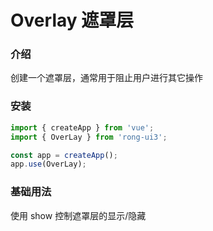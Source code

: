 # Overlay 遮罩层

### 介绍
创建一个遮罩层，通常用于阻止用户进行其它操作


### 安装
```javascript
import { createApp } from 'vue';
import { OverLay } from 'rong-ui3';

const app = createApp();
app.use(OverLay);
```


### 基础用法
使用 show 控制遮罩层的显示/隐藏
<script setup>
  import OverlayBasic from '../demo/OverlayBasic.vue?raw'
</script>
<HljsBlock :code="OverlayBasic"></HljsBlock>
